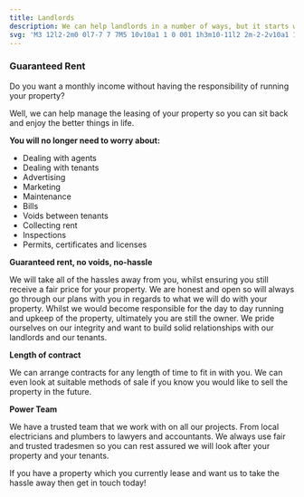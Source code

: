 ```yaml
---
title: Landlords
description: We can help landlords in a number of ways, but it starts with knowing what is important to you. Troublesome tenants, mounting expenses, headache agents, we can make it all go away.
svg: 'M3 12l2-2m0 0l7-7 7 7M5 10v10a1 1 0 001 1h3m10-11l2 2m-2-2v10a1 1 0 01-1 1h-3m-6 0a1 1 0 001-1v-4a1 1 0 011-1h2a1 1 0 011 1v4a1 1 0 001 1m-6 0h6'
---
```


### Guaranteed Rent

Do you want a monthly income without having the responsibility of running your property? 

Well, we can help manage the leasing of your property so you can sit back and enjoy the better things in life.

**You will no longer need to worry about:**
- Dealing with agents
- Dealing with tenants
- Advertising
- Marketing
- Maintenance
- Bills
- Voids between tenants
- Collecting rent
- Inspections
- Permits, certificates and licenses

**Guaranteed rent, no voids, no-hassle**

We will take all of the hassles away from you, whilst ensuring you still receive a fair price for your property. We are honest and open so will always go through our plans with you in regards to what we will do with your property. Whilst we would become responsible for the day to day running and upkeep of the property, ultimately you are still the owner. We pride ourselves on our integrity and want to build solid relationships with our landlords and our tenants.

**Length of contract**

We can arrange contracts for any length of time to fit in with you. We can even look at suitable methods of sale if you know you would like to sell the property in the future.

**Power Team**

We have a trusted team that we work with on all our projects. From local electricians and plumbers to lawyers and accountants. We always use fair and trusted tradesmen so you can rest assured we will look after your property and your tenants.

If you have a property which you currently lease and want us to take the hassle away then get in touch today!